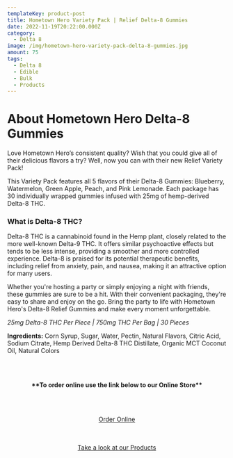 ```yaml
---
templateKey: product-post
title: Hometown Hero Variety Pack | Relief Delta-8 Gummies
date: 2022-11-19T20:22:00.000Z
category:
  - Delta 8
image: /img/hometown-hero-variety-pack-delta-8-gummies.jpg
amount: 75
tags:
  - Delta 8
  - Edible
  - Bulk
  - Products
---
```

# **About Hometown Hero Delta-8 Gummies**

Love Hometown Hero’s consistent quality? Wish that you could give all of their delicious flavors a try? Well, now you can with their new Relief Variety Pack!

This Variety Pack features all 5 flavors of their Delta-8 Gummies: Blueberry, Watermelon, Green Apple, Peach, and Pink Lemonade. Each package has 30 individually wrapped gummies infused with 25mg of hemp-derived Delta-8 THC.

### **What is Delta-8 THC?**

Delta-8 THC is a cannabinoid found in the Hemp plant, closely related to the more well-known Delta-9 THC. It offers similar psychoactive effects but tends to be less intense, providing a smoother and more controlled experience. Delta-8 is praised for its potential therapeutic benefits, including relief from anxiety, pain, and nausea, making it an attractive option for many users.

Whether you're hosting a party or simply enjoying a night with friends, these gummies are sure to be a hit. With their convenient packaging, they're easy to share and enjoy on the go. Bring the party to life with Hometown Hero's Delta-8 Relief Gummies and make every moment unforgettable.

*25mg Delta-8 THC Per Piece | 750mg THC Per Bag | 30 Pieces*

**Ingredients:** Corn Syrup, Sugar, Water, Pectin, Natural Flavors, Citric Acid, Sodium Citrate, Hemp Derived Delta-8 THC Distillate, Organic MCT Coconut Oil, Natural Colors

<br><br>

<Center>

**\*\*To order online use the link below to our Online Store\*\***

<br><br>

<Center><a class="link-view-more-products" target="_blank" href="https://capitalcbd.shop/shop-online/">Order Online</a></

<br><br><br>

<Center><a class="link-view-more-products" target="_blank" href="https://capitalamericanshaman.com/products">Take a look at our Products</a></Center>

<br><br>